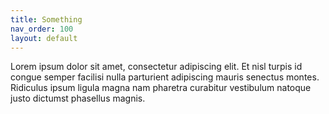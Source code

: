 ```yaml
---
title: Something
nav_order: 100
layout: default
---
```

Lorem ipsum dolor sit amet, consectetur adipiscing elit. Et nisl turpis id congue semper facilisi nulla parturient adipiscing mauris senectus montes. Ridiculus ipsum ligula magna nam pharetra curabitur vestibulum natoque justo dictumst phasellus magnis.